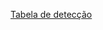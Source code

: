 [Tabela de detecção](https://github.com/JoaoCarlos22/IHC-Evaluation/blob/847a693912a84e87d1c46c57d3c5be15ee70ed1d/docs/inspecao_usabilidade/tabela_deteccao.md)
